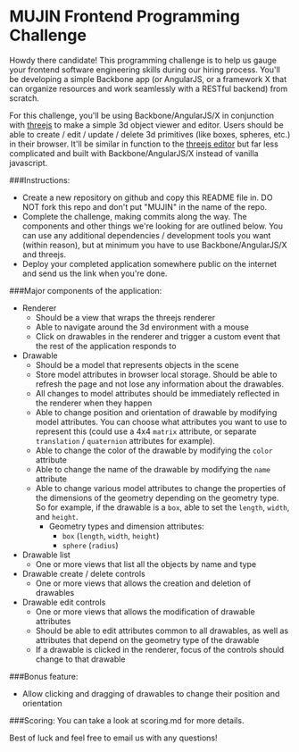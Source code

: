 MUJIN Frontend Programming Challenge
=============

Howdy there candidate! This programming challenge is to help us gauge your frontend software engineering skills during our hiring process. You'll be developing a simple Backbone app (or AngularJS, or a framework X that can organize resources and work seamlessly with a RESTful backend) from scratch.

For this challenge, you'll be using Backbone/AngularJS/X in conjunction with [threejs](http://threejs.org/) to make a simple 3d object viewer and editor. Users should be able to create / edit / update / delete 3d primitives (like boxes, spheres, etc.) in their browser. It'll be similar in function to the [threejs editor](http://threejs.org/editor/) but far less complicated and built with Backbone/AngularJS/X instead of vanilla javascript.

###Instructions:

- Create a new repository on github and copy this README file in. DO NOT fork this repo and don't put "MUJIN" in the name of the repo.
- Complete the challenge, making commits along the way. The components and other things we're looking for are outlined below. You can use any additional dependencies / development tools you want (within reason), but at minimum you have to use Backbone/AngularJS/X and threejs.
- Deploy your completed application somewhere public on the internet and send us the link when you're done.

###Major components of the application:

- Renderer
  - Should be a view that wraps the threejs renderer
  - Able to navigate around the 3d environment with a mouse
  - Click on drawables in the renderer and trigger a custom event that the rest of the application responds to
- Drawable
  - Should be a model that represents objects in the scene
  - Store model attributes in browser local storage. Should be able to refresh the page and not lose any information about the drawables.
  - All changes to model attributes should be immediately reflected in the renderer when they happen
  - Able to change position and orientation of drawable by modifying model attributes. You can choose what attributes you want to use to represent this (could use a 4x4 `matrix` attribute, or separate `translation` / `quaternion` attributes for example).
  - Able to change the color of the drawable by modifying the `color` attribute
  - Able to change the name of the drawable by modifying the `name` attribute
  - Able to change various model attributes to change the properties of the dimensions of the geometry depending on the geometry type. So for example, if the drawable is a `box`, able to set the `length`, `width`, and `height`.
    - Geometry types and dimension attributes:
      - `box` (`length`, `width`, `height`)
      - `sphere` (`radius`)
- Drawable list
  - One or more views that list all the objects by name and type
- Drawable create / delete controls
  - One or more views that allows the creation and deletion of drawables
- Drawable edit controls
  - One or more views that allows the modification of drawable attributes
  - Should be able to edit attributes common to all drawables, as well as attributes that depend on the geometry type of the drawable
  - If a drawable is clicked in the renderer, focus of the controls should change to that drawable

###Bonus feature:
- Allow clicking and dragging of drawables to change their position and orientation

###Scoring:
You can take a look at scoring.md for more details.



Best of luck and feel free to email us with any questions!
